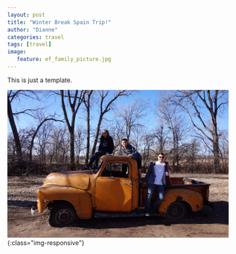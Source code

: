 ```yaml
---
layout: post
title: "Winter Break Spain Trip!"
author: "Dianne"
categories: travel
tags: [travel]
image:
   feature: ef_family_picture.jpg
---
```


This is just a template.

![Sedgwick County Park](/assets/img/kansas_truck_picture.jpg){:class="img-responsive"}
